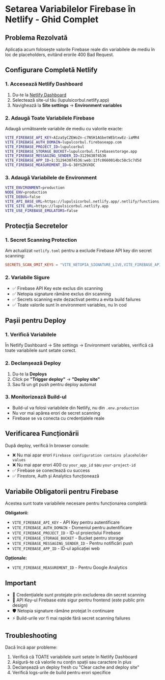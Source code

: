 # Setarea Variabilelor Firebase în Netlify - Ghid Complet

## Problema Rezolvată

Aplicația acum folosește valorile Firebase reale din variabilele de mediu în loc de placeholders, evitând erorile 400 Bad Request.

## Configurare Completă Netlify

### 1. Accesează Netlify Dashboard

1. Du-te la [Netlify Dashboard](https://app.netlify.com/)
2. Selectează site-ul tău (lupulsicorbul.netlify.app)
3. Navighează la **Site settings** → **Environment variables**

### 2. Adaugă Toate Variabilele Firebase

Adaugă următoarele variabile de mediu cu valorile exacte:

```bash
VITE_FIREBASE_API_KEY=AIzaSyCZEWoZn-c7NSH1AGbetWEbtxwEz-iaMR4
VITE_FIREBASE_AUTH_DOMAIN=lupulcorbul.firebaseapp.com
VITE_FIREBASE_PROJECT_ID=lupulcorbul
VITE_FIREBASE_STORAGE_BUCKET=lupulcorbul.firebasestorage.app
VITE_FIREBASE_MESSAGING_SENDER_ID=312943074536
VITE_FIREBASE_APP_ID=1:312943074536:web:13fc0660014bc58c5c7d5d
VITE_FIREBASE_MEASUREMENT_ID=G-38YSZKVXDC
```

### 3. Adaugă Variabilele de Environment

```bash
VITE_ENVIRONMENT=production
NODE_ENV=production
VITE_DEBUG=false
VITE_API_BASE_URL=https://lupulsicorbul.netlify.app/.netlify/functions
VITE_SITE_URL=https://lupulsicorbul.netlify.app
VITE_USE_FIREBASE_EMULATORS=false
```

## Protecția Secretelor

### 1. Secret Scanning Protection

Am actualizat `netlify.toml` pentru a exclude Firebase API key din secret scanning:

```toml
SECRETS_SCAN_OMIT_KEYS = "VITE_NETOPIA_SIGNATURE_LIVE,VITE_FIREBASE_API_KEY"
```

### 2. Variabile Sigure

- ✅ Firebase API Key este exclus din scanning
- ✅ Netopia signature rămâne exclus din scanning
- ✅ Secrets scanning este dezactivat pentru a evita build failures
- ✅ Toate valorile sunt în environment variables, nu în cod

## Pașii pentru Deploy

### 1. Verifică Variabilele

În Netlify Dashboard → Site settings → Environment variables, verifică că toate variabilele sunt setate corect.

### 2. Declanșează Deploy

1. Du-te la **Deploys**
2. Click pe **"Trigger deploy"** → **"Deploy site"**
3. Sau fă un git push pentru deploy automat

### 3. Monitorizează Build-ul

- Build-ul va folosi variabilele din Netlify, nu din `.env.production`
- Nu vor mai apărea erori de secret scanning
- Firebase se va conecta cu credențialele reale

## Verificarea Funcționării

După deploy, verifică în browser console:

- ❌ Nu mai apar erori `Firebase configuration contains placeholder values`
- ❌ Nu mai apar erori 400 cu `your_app_id` sau `your-project-id`
- ✅ Firebase se conectează cu success
- ✅ Firestore, Auth și Analytics funcționează

## Variabile Obligatorii pentru Firebase

Acestea sunt toate variabilele necesare pentru funcționarea completă:

**Obligatorii:**

- `VITE_FIREBASE_API_KEY` - API Key pentru autentificare
- `VITE_FIREBASE_AUTH_DOMAIN` - Domeniul pentru autentificare
- `VITE_FIREBASE_PROJECT_ID` - ID-ul proiectului Firebase
- `VITE_FIREBASE_STORAGE_BUCKET` - Bucket pentru storage
- `VITE_FIREBASE_MESSAGING_SENDER_ID` - Pentru notificări push
- `VITE_FIREBASE_APP_ID` - ID-ul aplicației web

**Opționale:**

- `VITE_FIREBASE_MEASUREMENT_ID` - Pentru Google Analytics

## Important

- 🔐 Credențialele sunt protejate prin excluderea din secret scanning
- 📱 API Key-ul Firebase este sigur pentru frontend (este public prin design)
- 🛡️ Netopia signature rămâne protejat în continuare
- ⚡ Build-urile vor fi mai rapide fără secret scanning failures

## Troubleshooting

Dacă încă apar probleme:

1. Verifică că TOATE variabilele sunt setate în Netlify Dashboard
2. Asigură-te că valorile nu conțin spații sau caractere în plus
3. Declanșează un deploy fresh cu "Clear cache and deploy site"
4. Verifică logs-urile de build pentru erori specifice

